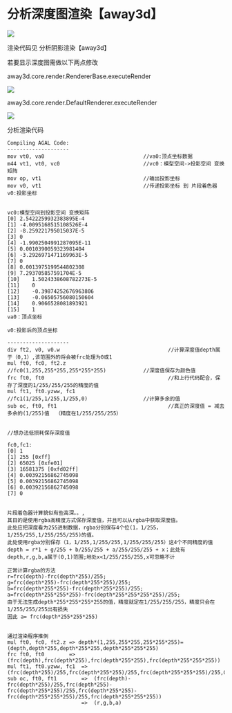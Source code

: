 # 分析深度图渲染【away3d】

![](http://images.feng3d.me/wordpress/wp-content/uploads/2015/07/20150704190309.png)

渲染代码见 分析阴影渲染【away3d】

若要显示深度图需做以下两点修改

away3d.core.render.RendererBase.executeRender

![](http://images.feng3d.me/wordpress/wp-content/uploads/2015/07/20150704190911.png)

away3d.core.render.DefaultRenderer.executeRender

![](http://images.feng3d.me/wordpress/wp-content/uploads/2015/07/20150704191043.png)

分析渲染代码

```
Compiling AGAL Code:
--------------------
mov vt0, va0								//va0:顶点坐标数据
m44 vt1, vt0, vc0							//vc0：模型空间->投影空间 变换矩阵
mov op, vt1									//输出投影坐标
mov v0, vt1									//传递投影坐标 到 片段着色器   v0:投影坐标
 
 
vc0:模型空间到投影空间 变换矩阵
[0]	2.5422259932383895E-4	
[1]	-4.0095168515108526E-4	
[2]	-8.259221795015037E-5	
[3]	0	
[4]	-1.9902504991287095E-11	
[5]	0.0010390059323981404	
[6]	-3.2926971471169963E-5	
[7]	0	
[8]	0.0013975199544802308	
[9]	7.293705857591704E-5	
[10]	1.5024338608782273E-5	
[11]	0	
[12]	-0.39874252676963806	
[13]	-0.06505756080150604	
[14]	0.9066528081893921	
[15]	1	
va0：顶点坐标
 
v0:投影后的顶点坐标
 
--------------------
div ft2, v0, v0.w									//计算深度值depth属于（0,1）,该范围外的将会被frc处理为0或1
mul ft0, fc0, ft2.z									//fc0(1,255,255*255,255*255*255)			//深度值保存为颜色值
frc ft0, ft0										//和上行代码配合，保存了深度的1/255/255/255的精度的值
mul ft1, ft0.yzww, fc1								//fc1(1/255,1/255,1/255,0)					//计算多余的值
sub oc, ft0, ft1									//真正的深度值 = 减去多余的(1/255)值  （精度在1/255/255/255）
 
 
//想办法低损耗保存深度值
 
fc0,fc1:
[0]	1	
[1]	255 [0xff]	
[2]	65025 [0xfe01]	
[3]	16581375 [0xfd02ff]	
[4]	0.00392156862745098	
[5]	0.00392156862745098	
[6]	0.00392156862745098	
[7]	0	
 
 
片段着色器计算貌似有些高深。。,
其目的是使用rgba高精度方式保存深度值，并且可以从rgba中获取深度值。
此处应把深度看为255进制数据，rgba分别保存4个位(1，1/255，1/255/255,1/255/255/255)的值。
此处使用rgba分别保存（1，1/255,1/255/255,1/255/255/255）这4个不同精度的值
depth = r*1 + g/255 + b/255/255 + a/255/255/255 + x；此处有depth,r,g,b,a属于(0,1)范围;地处x<1/255/255/255,x可忽略不计
 
正常计算rgba的方法
r=frc(depth)-frc(depth*255)/255;
g=frc(depth*255)-frc(depth*255*255)/255;
b=frc(depth*255*255)-frc(depth*255*255)/255;
a=frc(depth*255*255*255)-frc(depth*255*255*255*255)/255;
由于无法生成depth*255*255*255*255的值，精度就定在1/255/255/255，精度只会在1/255/255/255出有损失
因此 a= frc(depth*255*255*255)
 
 
通过渲染程序推倒
mul ft0, fc0, ft2.z => depth*(1,255,255*255,255*255*255)=(depth,depth*255,depth*255*255,depth*255*255*255)
frc ft0, ft0		=> (frc(depth),frc(depth*255),frc(depth*255*255),frc(depth*255*255*255)) 
mul ft1, ft0.yzww, fc1	=>	(frc(depth*255)/255,frc(depth*255*255)/255,frc(depth*255*255*255)/255,0)
sub oc, ft0, ft1		=>	(frc(depth)-frc(depth*255)/255,frc(depth*255)-frc(depth*255*255)/255,frc(depth*255*255)-frc(depth*255*255*255)/255,frc(depth*255*255*255))
						=>	(r,g,b,a)
```

